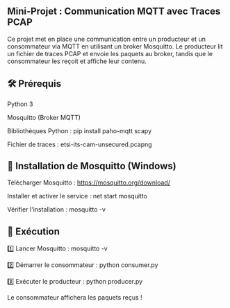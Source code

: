 ## Mini-Projet : Communication MQTT avec Traces PCAP

Ce projet met en place une communication entre un producteur et un consommateur via MQTT en utilisant un broker Mosquitto.
Le producteur lit un fichier de traces PCAP et envoie les paquets au broker, tandis que le consommateur les reçoit et affiche leur contenu.

## 🛠 Prérequis

Python 3

Mosquitto (Broker MQTT)

Bibliothèques Python : pip install paho-mqtt scapy

Fichier de traces : etsi-its-cam-unsecured.pcapng

## 🚀 Installation de Mosquitto (Windows)

Télécharger Mosquitto : https://mosquitto.org/download/

Installer et activer le service : net start mosquitto

Vérifier l'installation : mosquitto -v

## 📌 Exécution

1️⃣ Lancer Mosquitto : mosquitto -v

2️⃣ Démarrer le consommateur : python consumer.py

3️⃣ Exécuter le producteur : python producer.py

Le consommateur affichera les paquets reçus !




